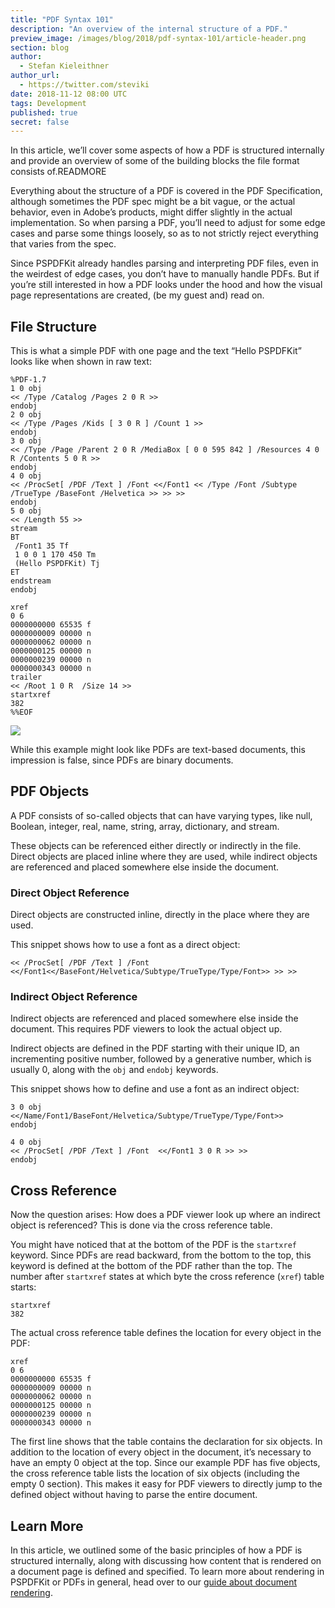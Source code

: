 ```yaml
---
title: "PDF Syntax 101"
description: "An overview of the internal structure of a PDF."
preview_image: /images/blog/2018/pdf-syntax-101/article-header.png
section: blog
author:
  - Stefan Kieleithner
author_url:
  - https://twitter.com/steviki
date: 2018-11-12 08:00 UTC
tags: Development
published: true
secret: false
---
```


In this article, we’ll cover some aspects of how a PDF is structured internally and provide an overview of some of the building blocks the file format consists of.READMORE

Everything about the structure of a PDF is covered in the PDF Specification, although sometimes the PDF spec might be a bit vague, or the actual behavior, even in Adobe’s products, might differ slightly in the actual implementation. So when parsing a PDF, you’ll need to adjust for some edge cases and parse some things loosely, so as to not strictly reject everything that varies from the spec.

Since PSPDFKit already handles parsing and interpreting PDF files, even in the weirdest of edge cases, you don’t have to manually handle PDFs. But if you’re still interested in how a PDF looks under the hood and how the visual page representations are created, (be my guest and) read on.

## File Structure

This is what a simple PDF with one page and the text “Hello PSPDFKit” looks like when shown in raw text:

```
%PDF-1.7
1 0 obj
<< /Type /Catalog /Pages 2 0 R >>
endobj
2 0 obj
<< /Type /Pages /Kids [ 3 0 R ] /Count 1 >>
endobj
3 0 obj
<< /Type /Page /Parent 2 0 R /MediaBox [ 0 0 595 842 ] /Resources 4 0 R /Contents 5 0 R >>
endobj
4 0 obj
<< /ProcSet[ /PDF /Text ] /Font <</Font1 << /Type /Font /Subtype /TrueType /BaseFont /Helvetica >> >> >>
endobj
5 0 obj
<< /Length 55 >>
stream
BT
 /Font1 35 Tf
 1 0 0 1 170 450 Tm
 (Hello PSPDFKit) Tj
ET
endstream
endobj

xref
0 6
0000000000 65535 f
0000000009 00000 n
0000000062 00000 n
0000000125 00000 n
0000000239 00000 n
0000000343 00000 n
trailer
<< /Root 1 0 R  /Size 14 >>
startxref
382
%%EOF
```

![](/images/blog/2018/pdf-syntax-101/hello-pspdfkit.png)

While this example might look like PDFs are text-based documents, this impression is false, since PDFs are binary documents.

## PDF Objects

A PDF consists of so-called objects that can have varying types, like null, Boolean, integer, real, name, string, array, dictionary, and stream.

These objects can be referenced either directly or indirectly in the file. Direct objects are placed inline where they are used, while indirect objects are referenced and placed somewhere else inside the document.

### Direct Object Reference

Direct objects are constructed inline, directly in the place where they are used.

This snippet shows how to use a font as a direct object:

```
<< /ProcSet[ /PDF /Text ] /Font <</Font1<</BaseFont/Helvetica/Subtype/TrueType/Type/Font>> >> >>
```

### Indirect Object Reference

Indirect objects are referenced and placed somewhere else inside the document. This requires PDF viewers to look the actual object up.

Indirect objects are defined in the PDF starting with their unique ID, an incrementing positive number, followed by a generative number, which is usually 0, along with the `obj` and `endobj` keywords.

This snippet shows how to define and use a font as an indirect object:

```
3 0 obj
<</Name/Font1/BaseFont/Helvetica/Subtype/TrueType/Type/Font>>
endobj

4 0 obj
<< /ProcSet[ /PDF /Text ] /Font  <</Font1 3 0 R >> >>
endobj
```

## Cross Reference

Now the question arises: How does a PDF viewer look up where an indirect object is referenced? This is done via the cross reference table.

You might have noticed that at the bottom of the PDF is the `startxref` keyword. Since PDFs are read backward, from the bottom to the top, this keyword is defined at the bottom of the PDF rather than the top. The number after `startxref` states at which byte the cross reference (`xref`) table starts:

```
startxref
382
```

The actual cross reference table defines the location for every object in the PDF:

```
xref
0 6
0000000000 65535 f
0000000009 00000 n
0000000062 00000 n
0000000125 00000 n
0000000239 00000 n
0000000343 00000 n
```

The first line shows that the table contains the declaration for six objects. In addition to the location of every object in the document, it’s necessary to have an empty 0 object at the top. Since our example PDF has five objects, the cross reference table lists the location of six objects (including the empty 0 section). This makes it easy for PDF viewers to directly jump to the defined object without having to parse the entire document.

## Learn More

In this article, we outlined some of the basic principles of how a PDF is structured internally, along with discussing how content that is rendered on a document page is defined and specified. To learn more about rendering in PSPDFKit or PDFs in general, head over to our [guide about document rendering][rendering guide].

[rendering guide]: https://pspdfkit.com/guides/ios/current/troubleshooting/complexities-of-rendering-pdfs/
